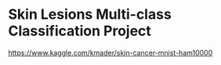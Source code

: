 # Skin Lesions Multi-class Classification Project

https://www.kaggle.com/kmader/skin-cancer-mnist-ham10000
